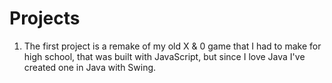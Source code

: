 # Projects
1. The first project is a remake of my old X & 0 game that I had to make for high school, that was built with JavaScript, but since I love Java I've created one in Java with Swing.
